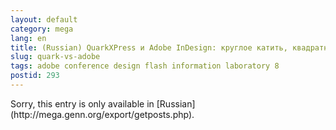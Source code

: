 ```yaml
---
layout: default
category: mega
lang: en
title: (Russian) QuarkXPress и Adobe InDesign: круглое катить, квадратное толкать
slug: quark-vs-adobe
tags: adobe conference design flash information laboratory 8 
postid: 293
---
```

<p>Sorry, this entry is only available in [Russian](http://mega.genn.org/export/getposts.php).</p>